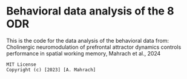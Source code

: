 # Behavioral data analysis of the 8 ODR

This is the code for the data analysis of the behavioral data from:
Cholinergic neuromodulation of prefrontal attractor dynamics controls performance in spatial working memory, Mahrach et al., 2024

```
MIT License
Copyright (c) [2023] [A. Mahrach]
```
